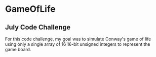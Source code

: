 # GameOfLife

## July Code Challenge
For this code challenge, my goal was to simulate Conway's game of life using only a single array of 16 16-bit unsigned integers to represent the game board.
